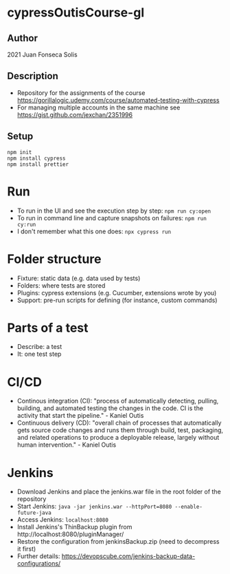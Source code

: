# cypressOutisCourse-gl

## Author
2021 Juan Fonseca Solis

## Description
* Repository for the assignments of the course https://gorillalogic.udemy.com/course/automated-testing-with-cypress
* For managing multiple accounts in the same machine see https://gist.github.com/jexchan/2351996

## Setup
```
npm init
npm install cypress
npm install prettier
```

# Run
* To run in the UI and see the execution step by step: `npm run cy:open`
* To run in command line and capture snapshots on failures: `npm run cy:run`
* I don't remember what this one does: `npx cypress run`

# Folder structure
* Fixture: static data (e.g. data used by tests)
* Folders: where tests are stored
* Plugins: cypress extensions (e.g. Cucumber, extensions wrote by you)
* Support: pre-run scripts for defining (for instance, custom commands)

# Parts of a test
* Describe: a test
* It: one test step

# CI/CD
* Continous integration (CI): "process of automatically detecting, pulling, building, and automated testing the changes in the code. CI is the activity that start the pipeline." - Kaniel Outis
* Continuous delivery (CD): "overall chain of processes that automatically gets source code changes and runs them through build, test, packaging, and related operations to produce a deployable release, largely without human intervention." - Kaniel Outis

# Jenkins
* Download Jenkins and place the jenkins.war file in the root folder of the repository
* Start Jenkins: `java -jar jenkins.war --httpPort=8080 --enable-future-java`
* Access Jenkins: `localhost:8080`
* Install Jenkins's ThinBackup plugin from http://localhost:8080/pluginManager/
* Restore the configuration from jenkinsBackup.zip (need to decompress it first)
* Further details: https://devopscube.com/jenkins-backup-data-configurations/

